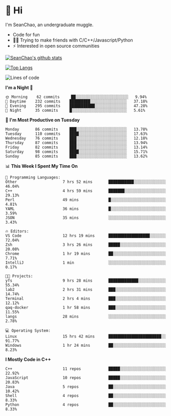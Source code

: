 # 👋 Hi
I'm SeanChao, an undergraduate muggle.

- Code for fun
- 👨‍💻 Trying to make friends with C/C++/Javascript/Python
- ⚡ Interested in open source communities

[![SeanChao's github stats](https://i-github-readme-stats.vercel.app/api?username=seanchao&show_icons=true)](https://github.com/anuraghazra/github-readme-stats)

[![Top Langs](https://i-github-readme-stats.vercel.app/api/top-langs/?username=seanchao&layout=compact)](https://github.com/anuraghazra/github-readme-stats)

<!--START_SECTION:waka-->
![Lines of code](https://img.shields.io/badge/From%20Hello%20World%20I%27ve%20Written-2.0%20million%20lines%20of%20code-blue)

**I'm a Night 🦉** 

```text
🌞 Morning    62 commits     ██░░░░░░░░░░░░░░░░░░░░░░░   9.94% 
🌆 Daytime    232 commits    █████████░░░░░░░░░░░░░░░░   37.18% 
🌃 Evening    295 commits    ███████████░░░░░░░░░░░░░░   47.28% 
🌙 Night      35 commits     █░░░░░░░░░░░░░░░░░░░░░░░░   5.61%

```
📅 **I'm Most Productive on Tuesday** 

```text
Monday       86 commits     ███░░░░░░░░░░░░░░░░░░░░░░   13.78% 
Tuesday      110 commits    ████░░░░░░░░░░░░░░░░░░░░░   17.63% 
Wednesday    76 commits     ███░░░░░░░░░░░░░░░░░░░░░░   12.18% 
Thursday     87 commits     ███░░░░░░░░░░░░░░░░░░░░░░   13.94% 
Friday       82 commits     ███░░░░░░░░░░░░░░░░░░░░░░   13.14% 
Saturday     98 commits     ████░░░░░░░░░░░░░░░░░░░░░   15.71% 
Sunday       85 commits     ███░░░░░░░░░░░░░░░░░░░░░░   13.62%

```


📊 **This Week I Spent My Time On** 

```text
💬 Programming Languages: 
Other                    7 hrs 52 mins       ███████████░░░░░░░░░░░░░░   46.04% 
C++                      4 hrs 59 mins       ███████░░░░░░░░░░░░░░░░░░   29.13% 
Perl                     49 mins             █░░░░░░░░░░░░░░░░░░░░░░░░   4.81% 
YAML                     36 mins             █░░░░░░░░░░░░░░░░░░░░░░░░   3.59% 
JSON                     35 mins             ░░░░░░░░░░░░░░░░░░░░░░░░░   3.43%

🔥 Editors: 
VS Code                  12 hrs 19 mins      ██████████████████░░░░░░░   72.04% 
Zsh                      3 hrs 26 mins       █████░░░░░░░░░░░░░░░░░░░░   20.08% 
Chrome                   1 hr 19 mins        ██░░░░░░░░░░░░░░░░░░░░░░░   7.71% 
IntelliJ                 1 min               ░░░░░░░░░░░░░░░░░░░░░░░░░   0.17%

🐱‍💻 Projects: 
yfs                      9 hrs 28 mins       █████████████░░░░░░░░░░░░   55.34% 
lab2                     2 hrs 31 mins       ███░░░░░░░░░░░░░░░░░░░░░░   14.74% 
Terminal                 2 hrs 4 mins        ███░░░░░░░░░░░░░░░░░░░░░░   12.12% 
qaq-docker               1 hr 58 mins        ███░░░░░░░░░░░░░░░░░░░░░░   11.55% 
langs                    28 mins             ░░░░░░░░░░░░░░░░░░░░░░░░░   2.78%

💻 Operating System: 
Linux                    15 hrs 42 mins      ███████████████████████░░   91.77% 
Windows                  1 hr 24 mins        ██░░░░░░░░░░░░░░░░░░░░░░░   8.23%

```

**I Mostly Code in C++** 

```text
C++                      11 repos            █████░░░░░░░░░░░░░░░░░░░░   22.92% 
JavaScript               10 repos            █████░░░░░░░░░░░░░░░░░░░░   20.83% 
Java                     5 repos             ██░░░░░░░░░░░░░░░░░░░░░░░   10.42% 
Shell                    4 repos             ██░░░░░░░░░░░░░░░░░░░░░░░   8.33% 
Python                   4 repos             ██░░░░░░░░░░░░░░░░░░░░░░░   8.33%

```



<!--END_SECTION:waka-->
